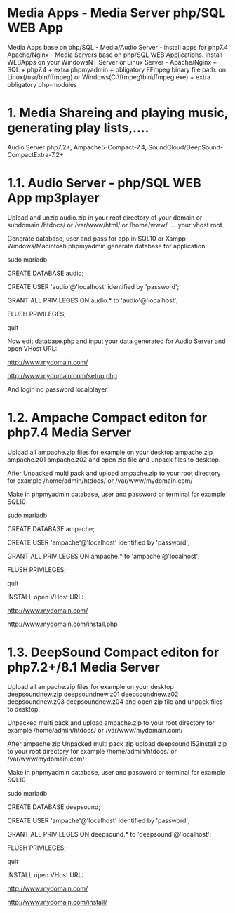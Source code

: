 # Media Apps - Media Server php/SQL WEB App
Media Apps base on php/SQL - Media/Audio Server - install apps for php7.4 Apache/Nginx - Media Servers base on php/SQL WEB Applications. 
Install WEBApps on your WindowsNT Server or Linux Server - Apache/Nginx + SQL + php7.4 + extra phpmyadmin + obligatory FFmpeg binary file path: on Linux(/usr/bin/ffmpeg) or Windows(C:\\ffmpeg\bin\ffmpeg.exe) + extra obligatory php-modules


# 1. Media Shareing and playing music, generating play lists,....
Audio Server php7.2+, Ampache5-Compact-7.4, SoundCloud/DeepSound-CompactExtra-7.2+

# 1.1. Audio Server - php/SQL WEB App mp3player
Upload and unzip audio.zip in your root directory of your domain or subdomain /htdocs/ or /var/www/html/ or /home/www/ .... your vhost root.

Generate database, user and pass for app in SQL10 or Xampp Windows/Macintosh phpmyadmin generate database for application:

sudo mariadb

CREATE DATABASE audio;

CREATE USER 'audio'@'localhost' identified by 'password';

GRANT ALL PRIVILEGES ON audio.* to 'audio'@'localhost';

FLUSH PRIVILEGES;

quit


Now edit database.php and input your data generated for Audio Server and open VHost URL: 

http://www.mydomain.com/

http://www.mydomain.com/setup.php

And login no password localplayer

# 1.2. Ampache Compact editon for php7.4 Media Server

Upload all ampache.zip files for example on your desktop ampache.zip ampache.z01 ampache.z02 and open zip file and unpack files to desktop.

After Unpacked multi pack and upload ampache.zip to your root directory for example /home/admin/htdocs/ or /var/www/mydomain.com/

Make in phpmyadmin database, user and password or terminal for example SQL10

sudo mariadb

CREATE DATABASE ampache;

CREATE USER 'ampache'@'localhost' identified by 'password';

GRANT ALL PRIVILEGES ON ampache.* to 'ampache'@'localhost';

FLUSH PRIVILEGES;

quit

INSTALL open VHost URL: 

http://www.mydomain.com/

http://www.mydomain.com/install.php

# 1.3. DeepSound Compact editon for php7.2+/8.1 Media Server

Upload all ampache.zip files for example on your desktop deepsoundnew.zip deepsoundnew.z01 deepsoundnew.z02 deepsoundnew.z03 deepsoundnew.z04 and open zip file and unpack files to desktop.

Unpacked multi pack and upload ampache.zip to your root directory for example /home/admin/htdocs/ or /var/www/mydomain.com/

After ampache.zip Unpacked multi pack zip upload deepsound152install.zip to your root directory for example /home/admin/htdocs/ or /var/www/mydomain.com/

Make in phpmyadmin database, user and password or terminal for example SQL10

sudo mariadb

CREATE DATABASE deepsound;

CREATE USER 'ampache'@'localhost' identified by 'password';

GRANT ALL PRIVILEGES ON deepsound.* to 'deepsound'@'localhost';

FLUSH PRIVILEGES;

quit

INSTALL open VHost URL: 

http://www.mydomain.com/

http://www.mydomain.com/install/


